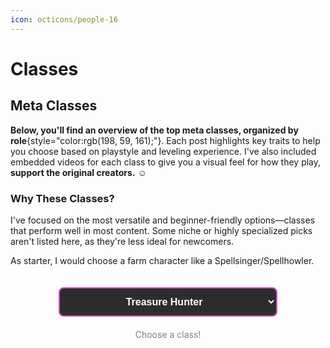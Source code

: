 ```yaml
---
icon: octicons/people-16
---
```


<style>
    .class-card {
        display: none;
        margin-bottom: 20px;
        border-radius: 5px;
    }
    .class-card.active {
        display: block;
    }
    .filter-container {
        display: flex;
        justify-content: center;
        padding-top: 20px;
        margin-bottom: 20px;
        width: 100%;
    }
    .class-filter {
        padding: 12px 16px;
        font-size: 16px;
        width: 100%;
        max-width: 350px;
        border: 2px solid #c63ba1;
        border-radius: 8px;
        background-color: #2d2d2d;
        color: white;
        font-weight: bold;
        cursor: pointer;
        transition: all 0.3s ease;
        text-align: center;
    }
    .class-filter {
        border-color: #d94bc1;
    }
    .class-filter:focus {
        outline: none;
        box-shadow: 0 0 0 3px rgba(198, 59, 161, 0.3);
    }
    .class-filter option {
        color: white;
        background-color: #2d2d2d;
        padding: 8px;
    }
    .class-filter optgroup {
        color: #c63ba1;
        font-weight: bold;
        font-style: normal;
        background-color: #1d1d1d;
    }
    .class-filter optgroup option {
        padding-left: 20px;
    }
    .class-card iframe {
      display: block;
      margin: 0 auto;
      max-width: 100%;
    }
</style>

# Classes

## Meta Classes

**Below, you'll find an overview of the top meta classes, organized by role**{style="color:rgb(198, 59, 161);"}. Each post highlights key traits to help you choose based on playstyle and leveling experience. I've also included embedded videos for each class to give you a visual feel for how they play, **support the original creators.** ☺️

### Why These Classes?

I've focused on the most versatile and beginner-friendly options—classes that perform well in most content. Some niche or highly specialized picks aren't listed here, as they're less ideal for newcomers.

As starter, I would choose a farm character like a Spellsinger/Spellhowler.

<div class="filter-container">
    <select id="classFilter" class="class-filter">
        <optgroup label="Daggers">
            <option value="treasure-hunter">Treasure Hunter</option>
            <option value="abyss-walker">Abyss Walker</option>
            <option value="plainswalker">Plainswalker</option>
        </optgroup>
        <optgroup label="Other Fighters">
            <option value="tyrant">Tyrant</option>
            <option value="titan">Titan</option>
            <option value="gladiator">Gladiator</option>
        </optgroup>
        <optgroup label="Archers">
            <option value="phantom-ranger">Phantom Ranger</option>
            <option value="hawkeye">Hawkeye</option>
            <option value="silver-ranger">Silver Ranger</option>
        </optgroup>
        <optgroup label="Mages">
            <option value="necromancer">Necromancer</option>
            <option value="spellsinger">Spellsinger</option>
            <option value="sorcerer">Sorcerer</option>
            <option value="spellhowler">Spellhowler</option>
        </optgroup>
        <optgroup label="Support">
            <option value="bishop">Bishop</option>
            <option value="warlord">Warlord</option>
            <option value="dominator">Dominator</option>
        </optgroup>
        <optgroup label="Economy">
            <option value="spoiler">Spoiler</option>
            <option value="artisan">Artisan</option>
        </optgroup>
    </select>
</div>

<p style="color:grey; text-align:center;">Choose a class!</p>

<div id="treasure-hunter" class="class-card">
    <h2>Treasure Hunter</h2>
    <p>Great lethal damage, has access to Dash that can be up most of the time. Broken melee assassin.</p>
    <p>- <strong>Leveling:</strong> Medium</p>
    <p>- <strong>Strengths:</strong> <span class="strengths">Burst Damage, close combat PvP, DM Events</span></p>
    
    <h3>Buff Setup</h3>
    
    <figure><img src="https://i.postimg.cc/VLcLSbps/Treasure-Hunter.png"><a href="https://postimg.cc/kDfdzD7L"></a></img></figure>
    
    <p>If you are pulling or just need <strong style="color:yellow;">Movement Speed</strong> for moving around the world, cancel Chant of Victory and Apply <strong style="color:yellow;">Prophecy of Wind</strong> instead.</p>

    <p>If you need more Sustain on basic attacks, then instead of one of the resists apply: <strong style="color:red;">Vampiric Rage</strong> and/or <strong style="color:red;">Dance of Vampire</strong></p>

    <p>If you want more <strong style="color:yellow;">Attack Speed</strong>, you can get Flu Lv4 "debuff" from <strong>Hotsprings</strong>, attack Bandersnatch / Atroxspawn with fists.</p>

    <p>If your <strong style="color:green;">auto attacks miss a lot</strong>, you can also use Cholera Lv4 from Flava / Nepenthenes from <strong>Hotsprings.</strong></p>

    <h3>Video</h3>

    <iframe width="399" height="226" src="https://www.youtube.com/embed/aOgVeADIGV0" frameborder="0" allowfullscreen></iframe>

</div>

<div id="abyss-walker" class="class-card">
    <h2>Abyss Walker</h2>
    <p>Low maximum HP, Balanced offensive capabilities. Treasure Hunter more preferable for quick disengage and higher HP.</p>
    <p>- <strong>Leveling:</strong> Medium</p>
    <p>- <strong>Strengths:</strong> <span class="strengths">Burst Damage, close combat PvP</span></p>

    <h3>Buff Schemes</h3>

    <figure><a href="https://postimg.cc/yJwndM0F"><img src="https://i.postimg.cc/qR7Fm0RZ/Abyss-Walker.png"></img></a></figure>

    <p>If you are pulling or just need <strong style="color:yellow;">Movement Speed</strong> for moving around the world, cancel Chant of Victory and Apply <strong style="color:yellow;">Prophecy of Wind</strong> instead.</p>

    <p>If you want more <strong style="color:yellow;">Attack Speed</strong>, you can get Flu Lv4 "debuff" from <strong>Hotsprings</strong>, attack Bandersnatch / Atroxspawn with fists.</p>

    <p>If your auto attacks miss a lot, you can also use Cholera Lv4 from Flava / Nepenthenes from <strong>Hotsprings.</strong></p>

    <h3>Video</h3>
    <iframe width="399" height="226" src="https://www.youtube.com/embed/p8938aIAKHo" frameborder="0" allowfullscreen></iframe>

</div>

<div id="plainswalker" class="class-card">
    <h2>Plainswalker</h2>
    <p>Bit higher evasion, specializing in mobility and using skills for damaging, low damage on hits. Treasure Hunter more preferable for higher HP and better damage.</p>
    <p>- <strong>Leveling:</strong> Medium</p>
    <p>- <strong>Strengths:</strong> <span class="strengths">Evasion, Mobility</span></p>
    
    <h3>Buff Schemes</h3>

    <figure><a href="https://postimg.cc/D8cNMNF6"><img src="https://i.postimg.cc/0ygqbgBT/Plainswalker.png"></img></a></figure>
    
    <p>If you are pulling or just need <strong style="color:yellow;">Movement Speed</strong> for moving around the world, cancel Chant of Victory and Apply <strong style="color:yellow;">Prophecy of Wind</strong> instead.</p>

    <p>If you want more <strong style="color:yellow;">Attack Speed</strong>, you can get Flu Lv4 "debuff" from <strong>Hotsprings</strong>, attack Bandersnatch / Atroxspawn with fists.</p>

    <p>If your auto attacks miss a lot, you can also use Cholera Lv4 from Flava / Nepenthenes from <strong>Hotsprings.</strong></p>

    <h3>Video</h3>
    <iframe width="399" height="226" src="https://www.youtube.com/embed/vl9YF89d0hU" frameborder="0" allowfullscreen></iframe>

</div>

<div id="tyrant" class="class-card">
    <h2>Tyrant</h2>
    <p>Versatile PvP brawler class using fist weapons, deadliest on Low HP with Zealot. Combines range skills with powerful close-combat combos.</p>
    <p>- <strong>Leveling:</strong> Medium</p>
    <p>- <strong>Strengths:</strong> <span class="strengths">HP, Burst Combos, PvE/PvP mix, Olympiad</span></p>

    <h3>Buff Schemes</h3>

    <figure><a href="https://postimg.cc/K1H9MknS"><img src="https://i.postimg.cc/3wKzz2NR/Tyrant-YOLO.png"></img></a></figure>
    <figure><a href="https://postimg.cc/jD7306Wg"><img src="https://i.postimg.cc/MpsCBdzS/Tyrant.png"></img></a></figure>

    <p>If you are pulling or just need <strong style="color:yellow;">Movement Speed</strong> for moving around the world, cancel Chant of Victory and Apply <strong style="color:yellow;">Prophecy of Wind</strong> instead.</p>

    <p>In Deathmatches you can also skip <strong style="color:lightblue;">Windwalk</strong> and <strong style="color:lightblue;">Song of Wind</strong> and get more resists as you won't be moving around too much.</p>

    <p><strong style="color:orange;">PvE:</strong> Try to slot in more offensive buffs and Vampiric Rage. You can get low fast with equipping Homunkulus Conversion and unequipping it.</p>

    <p>If you want more <strong style="color:yellow;">Attack Speed</strong>, you can get Flu Lv4 "debuff" from <strong>Hotsprings</strong>, attack Bandersnatch / Atroxspawn.</p>

    <p>If your auto attacks miss a lot, you can also use <strong style="color:darkgreen;">Cholera</strong> Lv4 from Flava / Nepenthenes from <strong>Hotsprings.</strong></p>

    <h3>Video</h3>
    <iframe width="399" height="226" src="https://www.youtube.com/embed/km9de1lEqck" frameborder="0" allowfullscreen></iframe>

</div>

<div id="titan" class="class-card">
    <h2>Titan</h2>
    <p>High HP and broken melee damage on low HP. Performs exceptionally in boss encounters. For Solo farm mages are more preferable due to being limited to melee in a large population server with lot of mages.</p>
    <p>- <strong>Leveling:</strong> Medium</p>
    <p>- <strong>Strengths:</strong> <span class="strengths">High HP, AoE Damage with Spear, Boss Killer, DM events</span></p>
    <iframe width="399" height="226" src="https://www.youtube.com/embed/DsF0ve8ZYzA" frameborder="0" allowfullscreen></iframe>

    <p>If you are pulling or just need <strong style="color:yellow;">Movement Speed</strong> for moving around the world, cancel Chant of Victory and Apply <strong style="color:yellow;">Prophecy of Wind</strong> instead.</p>

    <p>In Deathmatches you can also skip Windwalk and Song of Wind and get more resists as you won't be moving around too much.</p>

    <p>If you want more Attack Speed, you can get Flu Lv4 "debuff" from Hotsprings, attack Bandersnatch / Atroxspawn.</p>

    <p>If your auto attacks miss a lot, you can also use Cholera Lv4 from Flava / Nepenthenes from Hotsprings.</p>
</div>

<div id="gladiator" class="class-card">
    <h2>Gladiator</h2>
    <p>Skilled dual-sword fighter more effective in Olympiad. Balanced melee and ranged abilities.</p>
    <p>- <strong>Leveling:</strong> Slow</p>
    <p>- <strong>Strengths:</strong> <span class="strengths">Great 1v1 combat, ranged attack options, high defenses, Olympiad</span></p>
    
    <iframe width="399" height="226" src="https://www.youtube.com/embed/n0XzV1NFdMM" frameborder="0" allowfullscreen></iframe>

    <p>If you are pulling or just need <strong style="color:yellow;">Movement Speed</strong> for moving around the world, cancel Chant of Victory and Apply <strong style="color:yellow;">Prophecy of Wind</strong> instead.</p>

    <p>In Deathmatches you can also skip Windwalk and Song of Wind and get more resists as you won't be moving around too much.</p>

    <p>If you want more Attack Speed, you can get Flu Lv4 "debuff" from Hotsprings, attack Bandersnatch / Atroxspawn.</p>

    <p>If your auto attacks miss a lot, you can also use Cholera Lv4 from Flava / Nepenthenes from Hotsprings.</p>
</div>

<div id="phantom-ranger" class="class-card">
    <h2>Phantom Ranger</h2>
    <p>Highest burst damage among archers but comes with lower durability. Hawkeye more preferable.</p>
    <p>- <strong>Leveling:</strong> Slower</p>
    <p>- <strong>Strengths:</strong> <span class="strengths">High Damage, PvP DPS</span></p>

    <h3>Buff Schemes</h3>

    <figure><a href="https://postimg.cc/PC5mQ89q"><img src="https://i.postimg.cc/L8zNRtVj/phantomranger.png"></img></a></figure>

    <p>If you are pulling or just need <strong style="color:yellow;">Movement Speed</strong> for moving around the world, cancel Chant of Victory and Apply <strong style="color:yellow;">Prophecy of Wind</strong> instead.</p>

    <p>In Deathmatches you can also skip <strong style="color:lightblue;">Windwalk</strong> and <strong style="color:lightblue;">Song of Wind</strong> and get more resists as you won't be moving around too much.</p>

    <p>If you want more <strong style="color:yellow;">Attack Speed</strong>, you can get Flu Lv4 "debuff" from <strong>Hotsprings</strong>, attack Bandersnatch / Atroxspawn.</p>

    <p>If your auto attacks miss a lot, you can also use <strong style="color:darkgreen;">Cholera</strong> Lv4 from Flava / Nepenthenes from <strong>Hotsprings.</strong></p>

    <h3>Videos</h3>
    <iframe width="399" height="226" src="https://www.youtube.com/embed/JvYSaiBc4gU" frameborder="0" allowfullscreen></iframe>

</div>

<div id="hawkeye" class="class-card">
    <h2>Hawkeye</h2>
    <p>Balanced archer with superior HP. Great for surviving and kiting enemies from range. Hit based <a href="/faq/gameplay/abbreviations">(F1)</a> Archer.</p>
    <p>- <strong>Leveling:</strong> Slower</p>
    <p>- <strong>Strengths:</strong> <span class="strengths">Durability, Balanced Stats</span></p>
    <h3>Buff Setup</h3>
    <figure><a href="https://postimg.cc/181t4D2x"><image src="https://i.postimg.cc/2SVBcwx5/Hawkeye.png"></image></a></figure>

    <p>If you are pulling or just need <strong style="color:yellow;">Movement Speed</strong> for moving around the world, cancel Chant of Victory and Apply <strong style="color:yellow;">Prophecy of Wind</strong> instead.</p>

    <p>Daggers have higher attack speed, therefore you can have better uptime of Dash if you use it with a Dagger. Use a <strong style="color:red;">Rsk. Haste</strong> dagger like <strong style="color:red;">Cursed Dagger</strong>, when <strong style="color:red;">HP drops to 60%</strong> or lower, it increases Atk. Speed as well.</p>

    <p>If you want more <strong style="color:yellow;">Attack Speed</strong>, you can get Flu Lv4 "debuff" from <strong>Hotsprings</strong>, attack Bandersnatch / Atroxspawn.</p>

    <p>If your auto attacks miss a lot, you can also use Cholera Lv4 from Flava / Nepenthenes from <strong>Hotsprings.</strong></p>

    <p>In Deathmatches you can also skip <strong style="color:lightblue;">Windwalk</strong> and <strong style="color:lightblue;">Song of Wind</strong> and get more resists as you won't be moving around too much.</p>

    <p>On events try to use <strong style="color:darkgreen;">Snipe</strong> from a high ground, bit further away from the front lines instead of Dash, Snipe is really great to play from range.</p>

    <h3>Video</h3>

    <iframe width="399" height="226" src="https://www.youtube.com/embed/pGkkp3C1zVk" frameborder="0" allowfullscreen></iframe>
</div>

<div id="silver-ranger" class="class-card">
  <h2>Silver Ranger</h2>
  <p>Fast attack speed with balanced HP and good movement speed. Skill type build requires committing to fights due to cast time. Hawkeye more preferable.</p>
  <p>- <strong>Leveling:</strong> Slower</p>
  <p>- <strong>Strengths:</strong> <span class="strengths">Attack Speed, Mobility</span></p>
  <h3>Buff Setup</h3>
  <figure>
    <a href="https://postimg.cc/F1wJ28FV">
    <image src="https://i.postimg.cc/Wb16JcQC/Silver-Ranger.png"></image>
    </a>
  </figure>

  <p>Feel free to change around the shield buffs for other resists or trying to remove Berserker Spirit, in PvP: it feels worse to have. Most of the players are playing either <strong style="color:purple;">Necromancer</strong> or <strong style="color:cyan;">Spellsinger</strong>, so you can stack more <strong style="color:purple;">Unholy</strong> +  <strong style="color:cyan;">Water resists</strong> against them.</p>

  <p>For farming, a <strong style="color:red;">more critical based buffs</strong> are preferred.</p>

  <p>If you are pulling or just need <strong style="color:yellow;">Movement Speed</strong> for moving around the world, cancel Chant of Victory and Apply <strong style="color:yellow;">Prophecy of Wind</strong> instead. Chant of Victory is nice for Extra P. Def. when you feel like you are taking too much damage from monsters. I recommend checking out the <a href="/faq/gameplay/monsters">Monsters Page</a> and <a href="/faq/gameplay/buffs">Buffs Page</a> as well for more insight.</p>

  <p>If you want more <strong style="color:yellow;">Attack Speed</strong>, you can get Flu Lv4 "debuff" from <strong>Hotsprings</strong>, attack Bandersnatch / Atroxspawn.</p>

  <p>If your auto attacks miss a lot, you can also use  <strong style="color:darkgreen;">Cholera</strong> Lv4 from Flava / Nepenthenes from <strong>Hotsprings.</strong></p>

  <p>In Deathmatches you can also skip <strong style="color:lightblue;">Windwalk</strong> and <strong style="color:lightblue;">Song of Wind</strong> and get more resists as you won't be moving around too much.</p>

  <h3>Video</h3>
  <iframe width="399" height="226" src="https://www.youtube.com/embed/YGUVCegLs9Y" frameborder="0" allowfullscreen></iframe>
</div>

<div id="necromancer" class="class-card">
    <h2>Necromancer</h2>
    <p>Durable mage using Transfer Pain to tank damage. Good for solo play.</p>
    <p>- <strong>Leveling:</strong> Fast</p>
    <p>- <strong>Strengths:</strong> <span class="strengths">Survivability, Debuffs, Single target PvE, Curse Death Link, Vampiric Claw</span></p>
    <iframe width="399" height="226" src="https://www.youtube.com/embed/9gpCHKUK2Xs" frameborder="0" allowfullscreen></iframe>
</div>

<div id="spellsinger" class="class-card">
    <h2>Spellsinger</h2>
    <p>Fast-casting water magic specialist. Effective in both PvE and PvP. Sustains HP by Battle Healing themselves.</p>
    <p>- <strong>Leveling:</strong> Fast</p>
    <p>- <strong>Strengths:</strong> <span class="strengths">Casting Speed, access to AoE and Cancel (removes buffs)</span></p>
    <h3>Buff Setup</h3>
    <figure>
    <a href="https://postimg.cc/PLNDGjDK">
    <img src="https://i.postimg.cc/cJBBn1Lq/Spellsinger.png"></img>
    </a>
    </figure>

      <p>Feel free to change around the shield buffs for other resists or trying to remove Berserker Spirit, in PvP: it feels worse to have. Most of the players are playing either <strong style="color:purple;">Necromancer</strong> or <strong style="color:cyan;">Spellsinger</strong>, so you can stack more <strong style="color:purple;">Unholy</strong> +  <strong style="color:cyan;">Water resists</strong> against them.</p>

    <p>If you want more <strong style="color:yellow;">Movement Speed</strong>, apply Magnus Chant instead of Prophecy of Water.</p>
    <ul>
    <li>Use <strong style="color:green;">Chant of Victory</strong> if you need more P.Def. against monsters for example</li>
    </ul>

    <p>If you want to save some adena for <strong style="color:lightblue">Mana Potions:</strong> Use Magnus Chant, Clarity and/or Song of Meditation.</p>

    <p>You can get more <strong style="color:darkgreen;">Cast. Speed</strong> if you get Malaria Lv4 "debuff" from <strong>Hotsprings</strong>, keep Aura Burning the Aggro Monsters attacking you to get them.</p>

    <p>In <strong>Deathmatches</strong> you can also skip Windwalk and Song of Wind and get more resists as you won't be moving around too much.</p>

    <h3>Video</h3>
    <iframe width="399" height="226" src="https://www.youtube.com/embed/fwDoh4Fk1xg" frameborder="0" allowfullscreen></iframe>
</div>

<div id="sorcerer" class="class-card">
    <h2>Sorcerer</h2>
    <p>Fire mage with balanced casting speed and powerful AoE spells. Sustains HP by Battle Healing themselves. Spellsinger/Spellhowler more preferable.</p>
    <p>- <strong>Leveling:</strong> Fast</p>
    <p>- <strong>Strengths:</strong> <span class="strengths">access to AoE and Cancel (removes buffs), Versatility</span></p>
    <iframe width="399" height="226" src="https://www.youtube.com/embed/LKTji4TeSiI?start=601" frameborder="0" allowfullscreen></iframe>
    <p>If you want more Movement Speed, apply Magnus Chant instead of Prophecy of Water.</p>
    <ul>
    <li>Use Chant of Victory if you need more P.Def. against monsters for example</li>
    </ul>

    <p>If you want to save some adena for Mana Potions: Use Magnus Chant, Clarity and/or Song of Meditation.</p>

    <p>You can get more Cast. Speed if you get Malaria Lv4 "debuff" from Hotsprings, keep Aura Burning the Aggro Monsters attacking you to get them.</p>

    <p>In Deathmatches you can also skip Windwalk and Song of Wind and get more resists as you won't be moving around too much.</p>
    </div>

<div id="spellhowler" class="class-card">
    <h2>Spellhowler</h2>
    <p>Dark magic user with slow casting but high magical damage. Low Maximum HP.</p>
    <p>- <strong>Leveling:</strong> Fast</p>
    <p>- <strong>Strengths:</strong> <span class="strengths">PvE beast, great sustain due to Vampiric Claw in trains, Curse Death Link, access to AoE</span></p>
    <iframe width="399" height="226" src="https://www.youtube.com/embed/a-nm-x5mC2I" frameborder="0" allowfullscreen></iframe>
    <p>If you want more Movement Speed, apply Magnus Chant instead of Prophecy of Water.</p>
    <ul>
    <li>Use Chant of Victory if you need more P.Def.</li>
    </ul>

    <p>If you want to save some adena for Mana Potions: Use Magnus Chant, Clarity and/or Song of Meditation.</p>

    <p>You can get more Cast. Speed if you get Malaria Lv4 "debuff" from Hotsprings, keep Aura Burning the Aggro Monsters attacking you to get them.</p>

    <p>In Deathmatches you can also skip Windwalk and Song of Wind and get more resists as you won't be moving around too much.</p>
</div>

<div id="bishop" class="class-card">
    <h2>Bishop</h2>
    <p>The best healer class in the game. Good for group PvE & PvP content. Not ideal for solo players.</p>
    <p>- <strong>Leveling:</strong> Limited to killing undead monsters.</p>
    <p>- <strong>Strengths:</strong> <span class="strengths">Healing, Resurrection, Party Support</span></p>
    <iframe width="399" height="226" src="https://www.youtube.com/embed/0BthJh62mL0" frameborder="0" allowfullscreen></iframe>
</div>

<div id="warlord" class="class-card">
    <h2>Warlord</h2>
    <p>Stunner / Stop party for PvP and Sieges. Good for group PvP content. Not ideal for solo players.</p>
    <p>- <strong>Leveling:</strong> Slow</p>
    <p>- <strong>Strengths:</strong> <span class="strengths">Stun, High HP</span></p>
    <iframe width="399" height="226" src="https://www.youtube.com/embed/3CbbG8KJkN4" frameborder="0" allowfullscreen></iframe>
</div>

<div id="dominator" class="class-card">
    <h2>Dominator</h2>
    <p>Clan support mage that shines in group play. Not ideal for solo players. Good for group PvP content.</p>
    <p>- <strong>Leveling:</strong> Slow</p>
    <p>- <strong>Strengths:</strong> <span class="strengths">Clan Buffs, Ally Support, Mass PvP Utility: Debuffs, Olympiad</span></p>
    <iframe width="399" height="226" src="https://www.youtube.com/embed/FnkDzy9Cehs" frameborder="0" allowfullscreen></iframe>
</div>

<div id="spoiler" class="class-card">
    <h2>Spoiler</h2>
    <p>Specialist in spoiling monsters for materials. A must for players looking to fund crafting or economy roles.</p>
    <p>- <strong>Leveling:</strong> Slow</p>
    <p>- <strong>Strengths:</strong> <span class="strengths">Economy, Item Farming, PvE Utility</span></p>
    <iframe width="399" height="226" src="https://www.youtube.com/embed/4pF6tOz4Efc" frameborder="0" allowfullscreen></iframe>
</div>

<div id="artisan" class="class-card">
    <h2>Artisan</h2>
    <p>Focuses on creating gear, items, and consumables for other players and himself. Spoiler more preferable for newer players.</p>
    <p>- <strong>Leveling:</strong> Slow</p>
    <p>- <strong>Strengths:</strong> <span class="strengths">Crafting, Economy playstyle</span></p>
    <iframe width="399" height="226" src="https://www.youtube.com/embed/jd_4V6nfb2E" frameborder="0" allowfullscreen></iframe>
</div>

<figure markdown>
[Buffs Info](/faq/gameplay/buffs/){ .md-button .lightbox }
</figure>

<script>
    document.getElementById('classFilter').addEventListener('change', function() {
        document.querySelectorAll('.class-card').forEach(card => {
            card.classList.remove('active');
        });
        
        const selectedValue = this.value;
        if (selectedValue) {
            document.getElementById(selectedValue).classList.add('active');
        }
    });

    document.getElementById('classFilter').dispatchEvent(new Event('change'));
</script>
